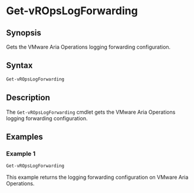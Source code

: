 # Get-vROpsLogForwarding

## Synopsis

Gets the VMware Aria Operations logging forwarding configuration.

## Syntax

```powershell
Get-vROpsLogForwarding
```

## Description

The `Get-vROpsLogForwarding` cmdlet gets the VMware Aria Operations logging forwarding configuration.

## Examples

### Example 1

```powershell
Get-vROpsLogForwarding
```

This example returns the logging forwarding configuration on VMware Aria Operations.
